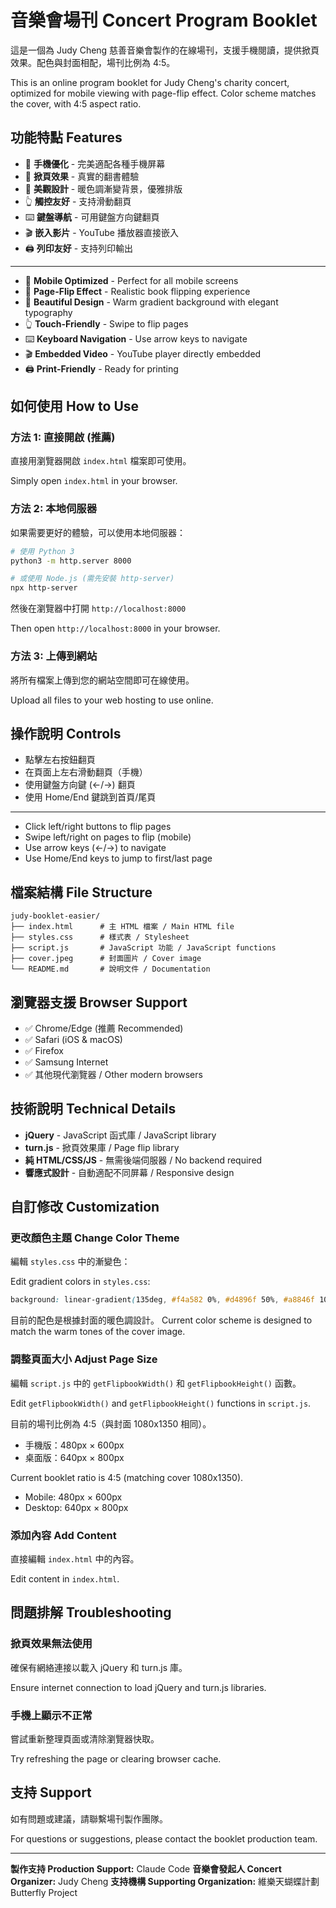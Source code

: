 # 音樂會場刊 Concert Program Booklet

這是一個為 Judy Cheng 慈善音樂會製作的在線場刊，支援手機閱讀，提供掀頁效果。配色與封面相配，場刊比例為 4:5。

This is an online program booklet for Judy Cheng's charity concert, optimized for mobile viewing with page-flip effect. Color scheme matches the cover, with 4:5 aspect ratio.

## 功能特點 Features

- 📱 **手機優化** - 完美適配各種手機屏幕
- 📖 **掀頁效果** - 真實的翻書體驗
- 🎨 **美觀設計** - 暖色調漸變背景，優雅排版
- 👆 **觸控友好** - 支持滑動翻頁
- ⌨️ **鍵盤導航** - 可用鍵盤方向鍵翻頁
- 🎬 **嵌入影片** - YouTube 播放器直接嵌入
- 🖨️ **列印友好** - 支持列印輸出

---

- 📱 **Mobile Optimized** - Perfect for all mobile screens
- 📖 **Page-Flip Effect** - Realistic book flipping experience
- 🎨 **Beautiful Design** - Warm gradient background with elegant typography
- 👆 **Touch-Friendly** - Swipe to flip pages
- ⌨️ **Keyboard Navigation** - Use arrow keys to navigate
- 🎬 **Embedded Video** - YouTube player directly embedded
- 🖨️ **Print-Friendly** - Ready for printing

## 如何使用 How to Use

### 方法 1: 直接開啟 (推薦)
直接用瀏覽器開啟 `index.html` 檔案即可使用。

Simply open `index.html` in your browser.

### 方法 2: 本地伺服器
如果需要更好的體驗，可以使用本地伺服器：

```bash
# 使用 Python 3
python3 -m http.server 8000

# 或使用 Node.js (需先安裝 http-server)
npx http-server
```

然後在瀏覽器中打開 `http://localhost:8000`

Then open `http://localhost:8000` in your browser.

### 方法 3: 上傳到網站
將所有檔案上傳到您的網站空間即可在線使用。

Upload all files to your web hosting to use online.

## 操作說明 Controls

- 點擊左右按鈕翻頁
- 在頁面上左右滑動翻頁（手機）
- 使用鍵盤方向鍵 (←/→) 翻頁
- 使用 Home/End 鍵跳到首頁/尾頁

---

- Click left/right buttons to flip pages
- Swipe left/right on pages to flip (mobile)
- Use arrow keys (←/→) to navigate
- Use Home/End keys to jump to first/last page

## 檔案結構 File Structure

```
judy-booklet-easier/
├── index.html      # 主 HTML 檔案 / Main HTML file
├── styles.css      # 樣式表 / Stylesheet
├── script.js       # JavaScript 功能 / JavaScript functions
├── cover.jpeg      # 封面圖片 / Cover image
└── README.md       # 說明文件 / Documentation
```

## 瀏覽器支援 Browser Support

- ✅ Chrome/Edge (推薦 Recommended)
- ✅ Safari (iOS & macOS)
- ✅ Firefox
- ✅ Samsung Internet
- ✅ 其他現代瀏覽器 / Other modern browsers

## 技術說明 Technical Details

- **jQuery** - JavaScript 函式庫 / JavaScript library
- **turn.js** - 掀頁效果庫 / Page flip library
- **純 HTML/CSS/JS** - 無需後端伺服器 / No backend required
- **響應式設計** - 自動適配不同屏幕 / Responsive design

## 自訂修改 Customization

### 更改顏色主題 Change Color Theme
編輯 `styles.css` 中的漸變色：

Edit gradient colors in `styles.css`:

```css
background: linear-gradient(135deg, #f4a582 0%, #d4896f 50%, #a8846f 100%);
```

目前的配色是根據封面的暖色調設計。
Current color scheme is designed to match the warm tones of the cover image.

### 調整頁面大小 Adjust Page Size
編輯 `script.js` 中的 `getFlipbookWidth()` 和 `getFlipbookHeight()` 函數。

Edit `getFlipbookWidth()` and `getFlipbookHeight()` functions in `script.js`.

目前的場刊比例為 4:5（與封面 1080x1350 相同）。
- 手機版：480px × 600px
- 桌面版：640px × 800px

Current booklet ratio is 4:5 (matching cover 1080x1350).
- Mobile: 480px × 600px
- Desktop: 640px × 800px

### 添加內容 Add Content
直接編輯 `index.html` 中的內容。

Edit content in `index.html`.

## 問題排解 Troubleshooting

### 掀頁效果無法使用
確保有網絡連接以載入 jQuery 和 turn.js 庫。

Ensure internet connection to load jQuery and turn.js libraries.

### 手機上顯示不正常
嘗試重新整理頁面或清除瀏覽器快取。

Try refreshing the page or clearing browser cache.

## 支持 Support

如有問題或建議，請聯繫場刊製作團隊。

For questions or suggestions, please contact the booklet production team.

---

**製作支持 Production Support:** Claude Code
**音樂會發起人 Concert Organizer:** Judy Cheng
**支持機構 Supporting Organization:** 維樂天蝴蝶計劃 Butterfly Project
